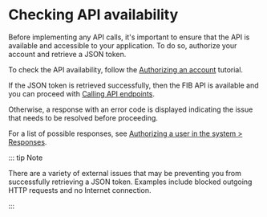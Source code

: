 # Checking API availability

Before implementing any API calls, it's important to ensure that the API is available and accessible to your application. To do so, authorize your account and retrieve a JSON token.

To check the API availability, follow the [Authorizing an account](../tutorials/authorizing-an-account.md) tutorial.

If the JSON token is retrieved successfully, then the FIB API is available and you can proceed with [Calling API endpoints](../getting-started/calling-api-endpoints.md).

Otherwise, a response with an error code is displayed indicating the issue that needs to be resolved before proceeding.

For a list of possible responses, see [Authorizing a user in the system > Responses](../api-specification/auth-controller/authorizing-a-user-in-the-system.md#responses).

::: tip Note

There are a variety of external issues that may be preventing you from successfully retrieving a JSON token. Examples include blocked outgoing HTTP requests and no Internet connection.

:::
